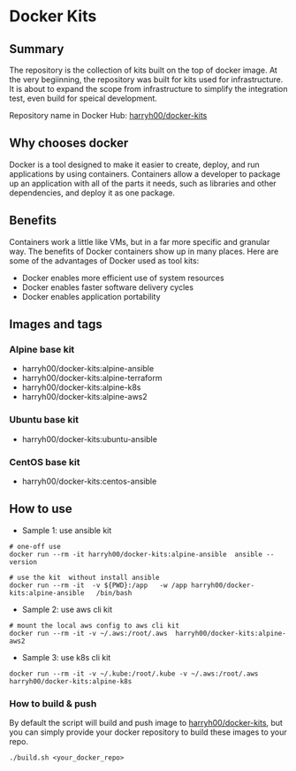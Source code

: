 # Docker Kits

## Summary

The repository is the collection of kits built on the top of docker image. At the very begiinning, the repository was built for kits used for infrastructure. It is about to expand the scope from infrastructure to simplify the integration test, even build for speical development.

Repository name in Docker Hub: [harryh00/docker-kits](https://hub.docker.com/r/harryh00/docker-kits)


## Why chooses docker

Docker is a tool designed to make it easier to create, deploy, and run applications by using containers. Containers allow a developer to package up an application with all of the parts it needs, such as libraries and other dependencies, and deploy it as one package. 

## Benefits

Containers work a little like VMs, but in a far more specific and granular way. The benefits of Docker containers show up in many places. Here are some of the advantages of Docker used as tool kits:

* Docker enables more efficient use of system resources
* Docker enables faster software delivery cycles
* Docker enables application portability

## Images and tags

### Alpine base kit

* harryh00/docker-kits:alpine-ansible
* harryh00/docker-kits:alpine-terraform
* harryh00/docker-kits:alpine-k8s
* harryh00/docker-kits:alpine-aws2


### Ubuntu base kit

* harryh00/docker-kits:ubuntu-ansible



### CentOS base kit

* harryh00/docker-kits:centos-ansible



## How to use

* Sample 1: use ansible kit

```
# one-off use
docker run --rm -it harryh00/docker-kits:alpine-ansible  ansible --version 

# use the kit  without install ansible
docker run --rm -it  -v ${PWD}:/app   -w /app harryh00/docker-kits:alpine-ansible   /bin/bash 

```

* Sample 2: use aws cli kit 

```
# mount the local aws config to aws cli kit 
docker run --rm -it -v ~/.aws:/root/.aws  harryh00/docker-kits:alpine-aws2
```

* Sample 3: use k8s cli kit 

```
docker run --rm -it -v ~/.kube:/root/.kube -v ~/.aws:/root/.aws  harryh00/docker-kits:alpine-k8s
```

### How to build & push 

By default the script will build and push image to [harryh00/docker-kits](https://hub.docker.com/r/harryh00/docker-kits), but you can simply provide your docker repository to build these images to your repo.

```
./build.sh <your_docker_repo>

```

